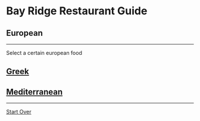 # Bay Ridge Restaurant Guide
## European
---
Select a certain european food
## [Greek](greek.md)
## [Mediterranean](mediterranean.md)
---
[Start Over](../home.md)
